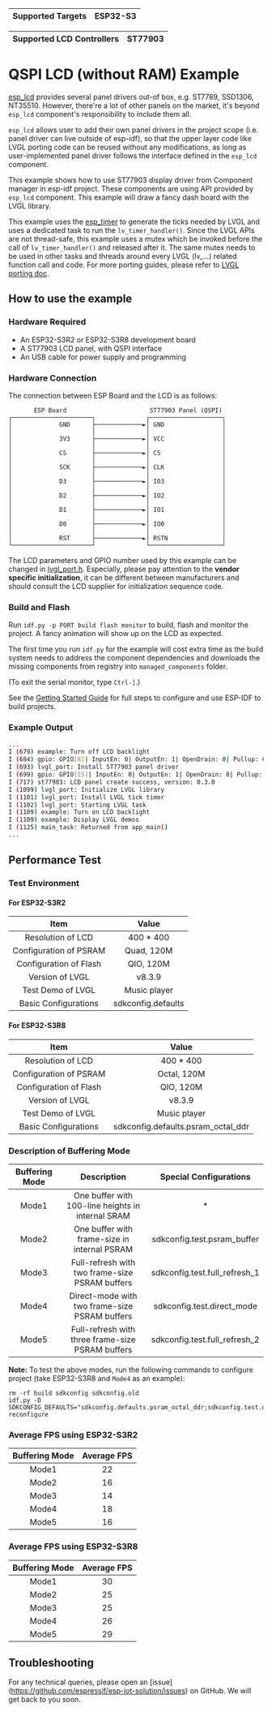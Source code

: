 | Supported Targets | ESP32-S3 |
| ----------------- | -------- |

| Supported LCD Controllers | ST77903 |
| ------------------------- | ------- |

# QSPI LCD (without RAM) Example

[esp_lcd](https://docs.espressif.com/projects/esp-idf/en/latest/esp32/api-reference/peripherals/lcd.html) provides several panel drivers out-of box, e.g. ST7789, SSD1306, NT35510. However, there're a lot of other panels on the market, it's beyond `esp_lcd` component's responsibility to include them all.

`esp_lcd` allows user to add their own panel drivers in the project scope (i.e. panel driver can live outside of esp-idf), so that the upper layer code like LVGL porting code can be reused without any modifications, as long as user-implemented panel driver follows the interface defined in the `esp_lcd` component.

This example shows how to use ST77903 display driver from Component manager in esp-idf project. These components are using API provided by `esp_lcd` component. This example will draw a fancy dash board with the LVGL library.

This example uses the [esp_timer](https://docs.espressif.com/projects/esp-idf/en/latest/esp32/api-reference/system/esp_timer.html) to generate the ticks needed by LVGL and uses a dedicated task to run the `lv_timer_handler()`. Since the LVGL APIs are not thread-safe, this example uses a mutex which be invoked before the call of `lv_timer_handler()` and released after it. The same mutex needs to be used in other tasks and threads around every LVGL (lv_...) related function call and code. For more porting guides, please refer to [LVGL porting doc](https://docs.lvgl.io/master/porting/index.html).

## How to use the example

### Hardware Required

* An ESP32-S3R2 or ESP32-S3R8 development board
* A ST77903 LCD panel, with QSPI interface
* An USB cable for power supply and programming

### Hardware Connection

The connection between ESP Board and the LCD is as follows:

```
       ESP Board                       ST77903 Panel (QSPI)
┌──────────────────────┐              ┌────────────────────┐
│             GND      ├─────────────►│ GND                │
│                      │              │                    │
│             3V3      ├─────────────►│ VCC                │
│                      │              │                    │
│             CS       ├─────────────►│ CS                 │
│                      │              │                    │
│             SCK      ├─────────────►│ CLK                │
│                      │              │                    │
│             D3       ├─────────────►│ IO3                │
│                      │              │                    │
│             D2       ├─────────────►│ IO2                │
│                      │              │                    │
│             D1       ├─────────────►│ IO1                │
│                      │              │                    │
│             D0       ├─────────────►│ IO0                │
│                      │              │                    │
│             RST      ├─────────────►│ RSTN               │
└──────────────────────┘              └────────────────────┘
```

The LCD parameters and GPIO number used by this example can be changed in [lvgl_port.h](main/lvgl_port.h).
Especially, please pay attention to the **vendor specific initialization**, it can be different between manufacturers and should consult the LCD supplier for initialization sequence code.

### Build and Flash

Run `idf.py -p PORT build flash monitor` to build, flash and monitor the project. A fancy animation will show up on the LCD as expected.

The first time you run `idf.py` for the example will cost extra time as the build system needs to address the component dependencies and downloads the missing components from registry into `managed_components` folder.

(To exit the serial monitor, type ``Ctrl-]``.)

See the [Getting Started Guide](https://docs.espressif.com/projects/esp-idf/en/latest/get-started/index.html) for full steps to configure and use ESP-IDF to build projects.

### Example Output

```bash
...
I (679) example: Turn off LCD backlight
I (684) gpio: GPIO[8]| InputEn: 0| OutputEn: 1| OpenDrain: 0| Pullup: 0| Pulldown: 0| Intr:0
I (693) lvgl_port: Install ST77903 panel driver
I (699) gpio: GPIO[15]| InputEn: 0| OutputEn: 1| OpenDrain: 0| Pullup: 0| Pulldown: 0| Intr:0
I (717) st77903: LCD panel create success, version: 0.3.0
I (1099) lvgl_port: Initialize LVGL library
I (1101) lvgl_port: Install LVGL tick timer
I (1102) lvgl_port: Starting LVGL task
I (1109) example: Turn on LCD backlight
I (1109) example: Display LVGL demos
I (1125) main_task: Returned from app_main()
...
```

## Performance Test

### Test Environment

#### For ESP32-S3R2

|          Item          |       Value        |
| :--------------------: | :----------------: |
|   Resolution of LCD    |     400 * 400      |
| Configuration of PSRAM |     Quad, 120M     |
| Configuration of Flash |     QIO, 120M      |
|    Version of LVGL     |       v8.3.9       |
|   Test Demo of LVGL    |    Music player    |
|  Basic Configurations  | sdkconfig.defaults |

#### For ESP32-S3R8

|          Item          |               Value                |
| :--------------------: | :--------------------------------: |
|   Resolution of LCD    |             400 * 400              |
| Configuration of PSRAM |            Octal, 120M             |
| Configuration of Flash |             QIO, 120M              |
|    Version of LVGL     |               v8.3.9               |
|   Test Demo of LVGL    |            Music player            |
|  Basic Configurations  | sdkconfig.defaults.psram_octal_ddr |

### Description of Buffering Mode

| Buffering Mode |                    Description                    |    Special Configurations     |
| :------------: | :-----------------------------------------------: | :---------------------------: |
|     Mode1      | One buffer with 100-line heights in internal SRAM |               *               |
|     Mode2      |   One buffer with frame-size in internal PSRAM    |  sdkconfig.test.psram_buffer  |
|     Mode3      |  Full-refresh with two frame-size PSRAM buffers   | sdkconfig.test.full_refresh_1 |
|     Mode4      |   Direct-mode with two frame-size PSRAM buffers   |  sdkconfig.test.direct_mode   |
|     Mode5      | Full-refresh with three frame-size PSRAM buffers  | sdkconfig.test.full_refresh_2 |

**Note:** To test the above modes, run the following commands to configure project (take ESP32-S3R8 and `Mode4` as an example):
```
rm -rf build sdkconfig sdkconfig.old
idf.py -D SDKCONFIG_DEFAULTS="sdkconfig.defaults.psram_octal_ddr;sdkconfig.test.direct_mode" reconfigure
```

### Average FPS using ESP32-S3R2

| Buffering Mode | Average FPS |
| :------------: | :---------: |
|     Mode1      |     22      |
|     Mode2      |     16      |
|     Mode3      |     14      |
|     Mode4      |     18      |
|     Mode5      |     16      |

### Average FPS using ESP32-S3R8

| Buffering Mode | Average FPS |
| :------------: | :---------: |
|     Mode1      |     30      |
|     Mode2      |     25      |
|     Mode3      |     25      |
|     Mode4      |     26      |
|     Mode5      |     29      |

## Troubleshooting

For any technical queries, please open an [issue] (https://github.com/espressif/esp-iot-solution/issues) on GitHub. We will get back to you soon.

